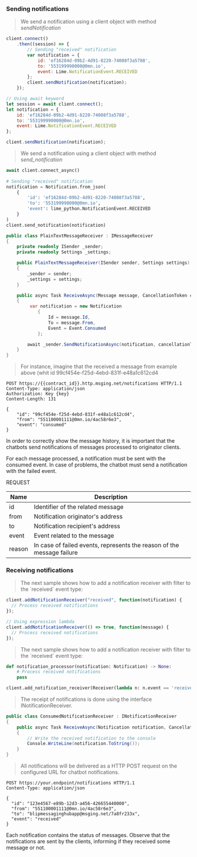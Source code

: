 ### Sending notifications

<blockquote class="lang-specific javascript">
<p>We send a notification using a client object with method <em>sendNotification</em></p>
</blockquote>

```javascript
client.connect()
    .then((session) => {
        // Sending "received" notification
        var notification = {
            id: 'ef16284d-09b2-4d91-8220-74008f3a5788',
            to: '553199990000@0mn.io',
            event: Lime.NotificationEvent.RECEIVED
        };
        client.sendNotification(notification);
    });

// Using await keyword
let session = await client.connect();
let notification = {
    id: 'ef16284d-09b2-4d91-8220-74008f3a5788',
    to: '553199990000@0mn.io',
    event: Lime.NotificationEvent.RECEIVED
};

client.sendNotification(notification);
```

<blockquote class="lang-specific python">
<p>We send a notification using a client object with method <em>send_notification</em></p>
</blockquote>

```python
await client.connect_async()
    
# Sending "received" notification
notification = Notification.from_json(
    {
        'id': 'ef16284d-09b2-4d91-8220-74008f3a5788',
        'to': '553199990000@0mn.io',
        'event': lime_python.NotificationEvent.RECEIVED
    }
)
client.send_notification(notification)
```

```csharp
public class PlainTextMessageReceiver : IMessageReceiver
{
    private readonly ISender _sender;
    private readonly Settings _settings;

    public PlainTextMessageReceiver(ISender sender, Settings settings)
    {
        _sender = sender;
        _settings = settings;
    }

    public async Task ReceiveAsync(Message message, CancellationToken cancellationToken)
    {
         var notification = new Notification
            {
                Id = message.Id,
                To = message.From,
                Event = Event.Consumed
            };

        await _sender.SendNotificationAsync(notification, cancellationToken);
    }
}
```

<blockquote class="lang-specific http">
<p>For instance, imagine that the received a message from example above (whit id 99cf454e-f25d-4ebd-831f-e48a1c612cd4</p>
</blockquote>

```http
POST https://{{contract_id}}.http.msging.net/notifications HTTP/1.1
Content-Type: application/json
Authorization: Key {key}
Content-Length: 131

{
    "id": "99cf454e-f25d-4ebd-831f-e48a1c612cd4",
    "from": "551100001111@0mn.io/4ac58r6e3",
    "event": "consumed"
}
```

In order to correctly show the message history, it is important that the chatbots send notifications of messages processed to originator clients.

For each message processed, a notification must be sent with the consumed event. In case of problems, the chatbot must send a notification with the failed event. 

REQUEST

| Name   | Description                                                            |
|--------|------------------------------------------------------------------------|
| id     | Identifier of the related message                                      |
| from   | Notification originator's address                                      |
| to     | Notification recipient's address                                       |
| event  | Event related to the message                                           |
| reason | In case of failed events, represents the reason of the message failure |


### Receiving notifications

<blockquote class="lang-specific javascript">
<p>The next sample shows how to add a notification receiver with filter to the `received` event type:</p>
</blockquote>

```javascript
client.addNotificationReceiver("received", function(notification) {
  // Process received notifications
});

// Using expression lambda
client.addNotificationReceiver(() => true, function(message) {
  // Process received notifications
});
```

<blockquote class="lang-specific python">
<p>The next sample shows how to add a notification receiver with filter to the `received` event type:</p>
</blockquote>

```python
def notification_processor(notification: Notification) -> None:
    # Process received notifications
    pass

client.add_notification_receiver(Receiver(lambda n: n.event == 'received', notification_processor))
```

<blockquote class="lang-specific csharp">
<p>The receipt of notifications is done using the interface INotificationReceiver.</p>
</blockquote>

```csharp
public class ConsumedNotificationReceiver : INotificationReceiver
{
    public async Task ReceiveAsync(Notification notification, CancellationToken cancellationToken)
    {
        // Write the received notification to the console
        Console.WriteLine(notification.ToString());
    }
}
```

<blockquote class="lang-specific http">
<p>All notifications will be delivered as a HTTP POST request on the configured URL for chatbot notifications.</p>
</blockquote>

```http
POST https://your.endpoint/notifications HTTP/1.1
Content-Type: application/json

{
  "id": "123e4567-e89b-12d3-a456-426655440000",
  "from": "551100001111@0mn.io/4ac58r6e3",
  "to": "blipmessaginghubapp@msging.net/7a8fr233x",
  "event": "received"
}
```
Each notification contains the status of messages. Observe that the notifications are sent by the clients, informing if they received some message or not.
